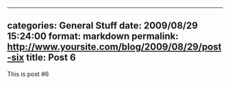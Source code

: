 
---
categories: General Stuff
date: 2009/08/29 15:24:00
format: markdown
permalink: http://www.yoursite.com/blog/2009/08/29/post-six
title: Post 6
---
This is post #6